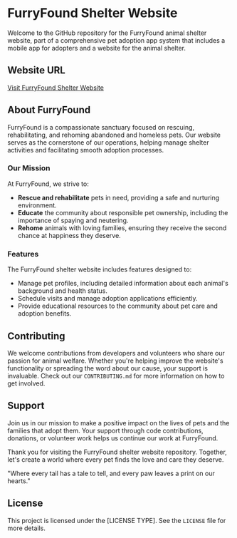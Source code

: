 # FurryFound Shelter Website

Welcome to the GitHub repository for the FurryFound animal shelter website, part of a comprehensive pet adoption app system that includes a mobile app for adopters and a website for the animal shelter.

## Website URL
[Visit FurryFound Shelter Website](https://furry-found.web.app/)

## About FurryFound
FurryFound is a compassionate sanctuary focused on rescuing, rehabilitating, and rehoming abandoned and homeless pets. Our website serves as the cornerstone of our operations, helping manage shelter activities and facilitating smooth adoption processes.

### Our Mission
At FurryFound, we strive to:
- **Rescue and rehabilitate** pets in need, providing a safe and nurturing environment.
- **Educate** the community about responsible pet ownership, including the importance of spaying and neutering.
- **Rehome** animals with loving families, ensuring they receive the second chance at happiness they deserve.

### Features
The FurryFound shelter website includes features designed to:
- Manage pet profiles, including detailed information about each animal's background and health status.
- Schedule visits and manage adoption applications efficiently.
- Provide educational resources to the community about pet care and adoption benefits.

## Contributing
We welcome contributions from developers and volunteers who share our passion for animal welfare. Whether you're helping improve the website's functionality or spreading the word about our cause, your support is invaluable. Check out our `CONTRIBUTING.md` for more information on how to get involved.

## Support
Join us in our mission to make a positive impact on the lives of pets and the families that adopt them. Your support through code contributions, donations, or volunteer work helps us continue our work at FurryFound.

Thank you for visiting the FurryFound shelter website repository. Together, let's create a world where every pet finds the love and care they deserve.

"Where every tail has a tale to tell, and every paw leaves a print on our hearts."

## License
This project is licensed under the [LICENSE TYPE]. See the `LICENSE` file for more details.
